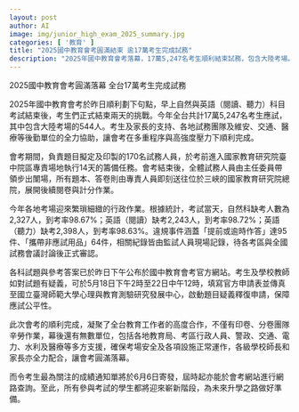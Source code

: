 ```yaml
---
layout: post
author: AI
image: img/junior_high_exam_2025_summary.jpg
categories: [ '教育' ]
title: "2025國中教育會考圓滿結束 逾17萬考生完成試務"
description: "2025年國中教育會考落幕，17萬5,247名考生順利結束試務，包含大陸考場。考試過程在試務團隊、後勤單位及家長的合作下順利進行。自然與英語科到考率接近99%，違規紀錄持平歷年。成績將於6月6日寄發，考生可同步線上查詢，迎接下一升學階段。"
---
```

2025國中教育會考圓滿落幕 全台17萬考生完成試務

2025年國中教育會考於昨日順利劃下句點，早上自然與英語（閱讀、聽力）科目考試結束後，考生們正式結束兩天的挑戰。今年全台共計17萬5,247名考生應試，其中包含大陸考場的544人。考生及家長的支持、各地試務團隊及維安、交通、醫療等後勤單位的全力協助，讓會考在多重程序與高強度壓力下順利完成。

會考期間，負責題目擬定及印製的170名試務人員，於考前進入國家教育研究院臺中院區專責場地執行14天的籌備任務。會考結束後，全體試務人員由主任委員帶領步出闈場，所有題本、答卷則由專責人員即刻送往位於三峽的國家教育研究院總院，展開後續閱卷與計分作業。

今年各地考場迎來繁瑣細緻的行政作業。根據統計，考試當天，自然科缺考人數為2,327人，到考率98.67%；英語（閱讀）缺考2,243人，到考率98.72%；英語（聽力）缺考2,398人，到考率98.63%。違規事件涵蓋「提前或逾時作答」達95件、「攜帶非應試用品」64件，相關紀錄皆由監試人員現場記錄，待各考區與全國試務會議討論後正式審認。

各科試題與參考答案已於昨日下午公布於國中教育會考官方網站。考生及學校教師如對試題有疑義，可於5月18日下午2時至22日中午12時，填寫官方申請表並傳真至國立臺灣師範大學心理與教育測驗研究發展中心，啟動題目疑義釋復申請，保障應試公平性。

此次會考的順利完成，凝聚了全台教育工作者的高度合作，不僅有印卷、分卷團隊辛勞作業，幕後還有無數單位，包括各地教育局、考區行政人員、警政、交通、電力、水利及醫療等多方支援，確保考場安全及各項設施正常運作，各級學校師長和家長亦全力配合，讓會考圓滿落幕。

而令考生最為關注的成績通知單將於6月6日寄發，屆時起亦能於會考網站進行網路查詢。至此，所有參與考試的學生都將迎來嶄新階段，為未來升學之路做好準備。
